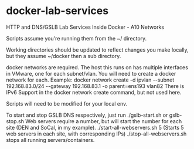 # docker-lab-services
HTTP and DNS/GSLB Lab Services Inside Docker - A10 Networks

Scripts assume you're running them from the ~/ directory.

Working directories should be updated to reflect changes you make locally, but they assume ~/docker then a sub directory.

docker networks are required. The host this runs on has multiple interfaces in VMware, one for each subnet/vlan. You will need to create a docker network for each. Example:
docker network create -d ipvlan --subnet 192.168.83.0/24 --gateway 192.168.83.1 -o parent=ens193 vlan82
There is IPv6 Support in the docker network create command, but not used here.

Scripts will need to be modified for your local env.

To start and stop GSLB DNS respectively, just run ./gslb-start.sh or gslb-stop.sh
Web servers require a number, but will start the number for each site (DEN and SoCal, in my example).
./start-all-webservers.sh 5 (Starts 5 web servers in each site, with corresponding IPs)
./stop-all-webservers.sh stops all running servers/containers.
